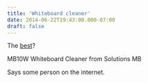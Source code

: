 ```yaml
---
title: 'Whiteboard cleaner'
date: 2014-06-22T19:43:00.000-07:00
draft: false
---
```


The [best](http://rumkin.com/reference/whiteboard/cleaners.php)?  
  
MB10W Whiteboard Cleaner from Solutions MB  
  
Says some person on the internet.